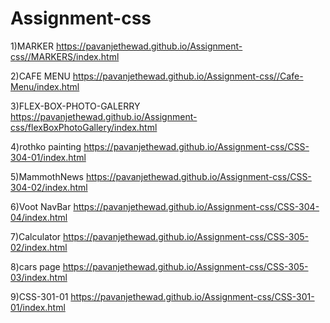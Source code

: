 # Assignment-css
1)MARKER
https://pavanjethewad.github.io/Assignment-css//MARKERS/index.html

2)CAFE MENU
https://pavanjethewad.github.io/Assignment-css//Cafe-Menu/index.html

3)FLEX-BOX-PHOTO-GALERRY
https://pavanjethewad.github.io/Assignment-css/flexBoxPhotoGallery/index.html

4)rothko painting
https://pavanjethewad.github.io/Assignment-css/CSS-304-01/index.html

5)MammothNews
https://pavanjethewad.github.io/Assignment-css/CSS-304-02/index.html

6)Voot NavBar
https://pavanjethewad.github.io/Assignment-css/CSS-304-04/index.html

7)Calculator
https://pavanjethewad.github.io/Assignment-css/CSS-305-02/index.html

8)cars page
https://pavanjethewad.github.io/Assignment-css/CSS-305-03/index.html

9)CSS-301-01
https://pavanjethewad.github.io/Assignment-css/CSS-301-01/index.html
